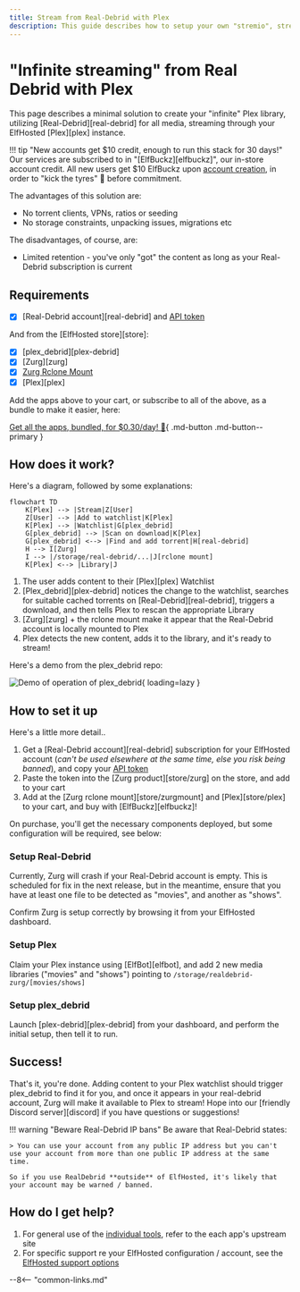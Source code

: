 ```yaml
---
title: Stream from Real-Debrid with Plex
description: This guide describes how to setup your own "stremio", streaming your media from Real-Debrid using Plex, without having to store it locally or even touch a torrent client or a VPN!
---
```

# "Infinite streaming" from Real Debrid with Plex

This page describes a minimal solution to create your "infinite" Plex library, utilizing [Real-Debrid][real-debrid] for all media, streaming through your ElfHosted [Plex][plex] instance.

!!! tip "New accounts get $10 credit, enough to run this stack for 30 days!"
    Our services are subscribed to in "[ElfBuckz][elfbuckz]", our in-store account credit. All new users get $10 ElfBuckz upon [account creation](https://store.elfhosted.com/my-account/), in order to "kick the tyres" :red_car: before commitment.

The advantages of this solution are:

* No torrent clients, VPNs, ratios or seeding
* No storage constraints, unpacking issues, migrations etc

The disadvantages, of course, are:

* Limited retention - you've only "got" the content as long as your Real-Debrid subscription is current

## Requirements

* [x] [Real-Debrid account][real-debrid] and [API token](https://real-debrid.com/apitoken)

And from the [ElfHosted store][store]:

* [x] [plex_debrid][plex-debrid]
* [x] [Zurg][zurg]
* [x] [Zurg Rclone Mount](https://store.elfhosted.com/product/rclone-real-debrid/)
* [x] [Plex][plex]

Add the apps above to your cart, or subscribe to all of the above, as a bundle to make it easier, here:

[Get all the apps, bundled, for $0.30/day! :gift:](https://store.elfhosted.com/product/minimal-real-debrid-plex-streaming-bundle){ .md-button .md-button--primary }

## How does it work?

Here's a diagram, followed by some explanations:

```mermaid
flowchart TD
    K[Plex] --> |Stream|Z[User]
    Z[User] --> |Add to watchlist|K[Plex]
    K[Plex] --> |Watchlist|G[plex_debrid]
    G[plex_debrid] --> |Scan on download|K[Plex]
    G[plex_debrid] <--> |Find and add torrent|H[real-debrid]
    H --> I[Zurg]
    I --> |/storage/real-debrid/...|J[rclone mount]
    K[Plex] <--> |Library|J
```

1. The user adds content to their [Plex][plex] Watchlist
2. [Plex_debrid][plex-debrid] notices the change to the watchlist, searches for suitable cached torrents on [Real-Debrid][real-debrid], triggers a download, and then tells Plex to rescan the appropriate Library
3. [Zurg][zurg] + the rclone mount make it appear that the Real-Debrid account is locally mounted to Plex
4. Plex detects the new content, adds it to the library, and it's ready to stream!

Here's a demo from the plex_debrid repo:

![Demo of operation of plex_debrid](/images/plex-debrid-demo.gif){ loading=lazy }

## How to set it up

Here's a little more detail..

1. Get a [Real-Debrid account][real-debrid] subscription for your ElfHosted account (*can't be used elsewhere at the same time, else you risk being banned*), and copy your [API token](https://real-debrid.com/apitoken)
2. Paste the token into the [Zurg product][store/zurg] on the store, and add to your cart
3. Add at the [Zurg rclone mount][store/zurgmount] and [Plex][store/plex] to your cart, and buy with [ElfBuckz][elfbuckz]!

On purchase, you'll get the necessary components deployed, but some configuration will be required, see below:

### Setup Real-Debrid

Currently, Zurg will crash if your Real-Debrid account is empty. This is scheduled for fix in the next release, but in the meantime, ensure that you have at least one file to be detected as "movies", and another as "shows".

Confirm Zurg is setup correctly by browsing it from your ElfHosted dashboard.

### Setup Plex

Claim your Plex instance using [ElfBot][elfbot], and add 2 new media libraries ("movies" and "shows") pointing to `/storage/realdebrid-zurg/[movies/shows]`

### Setup plex_debrid

Launch [plex-debrid][plex-debrid] from your dashboard, and perform the initial setup, then tell it to run.

## Success!

That's it, you're done. Adding content to your Plex watchlist should trigger plex_debrid to find it for you, and once it appears in your real-debrid account, Zurg will make it available to Plex to stream! Hope into our [friendly Discord server][discord] if you have questions or suggestions!

!!! warning "Beware Real-Debrid IP bans"
    Be aware that Real-Debrid states:
    
    > You can use your account from any public IP address but you can't use your account from more than one public IP address at the same time.

    So if you use RealDebrid **outside** of ElfHosted, it's likely that your account may be warned / banned.

## How do I get help?

1. For general use of the [individual tools](/apps/), refer to the each app's upstream site
2. For specific support re your ElfHosted configuration / account, see the [ElfHosted support options](/get-help)


--8<-- "common-links.md"